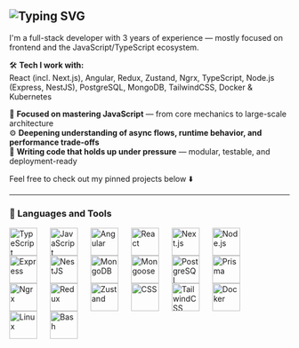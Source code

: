 <h2 href="https://git.io/typing-svg">
  <img src="https://readme-typing-svg.demolab.com?font=Fira+Code&pause=1000&color=63E6BE&random=false&width=435&lines=Hi%2C+I'm+Hamza!" alt="Typing SVG" />
</h2>


I'm a full-stack developer with 3 years of experience — mostly focused on frontend and the JavaScript/TypeScript ecosystem.

🛠 **Tech I work with:**  
React (incl. Next.js), Angular, Redux, Zustand, Ngrx, TypeScript, Node.js (Express, NestJS), PostgreSQL, MongoDB, TailwindCSS, Docker & Kubernetes


🧠 **Focused on mastering JavaScript** — from core mechanics to large-scale architecture  
⚙️ **Deepening understanding of async flows, runtime behavior, and performance trade-offs**  
🧩 **Writing code that holds up under pressure** — modular, testable, and deployment-ready

Feel free to check out my pinned projects below ⬇️

---

### 🧰 Languages and Tools

<img align="left" alt="TypeScript" height="50px" style="padding-right:20px;" src="https://cdn.jsdelivr.net/gh/devicons/devicon@latest/icons/typescript/typescript-original.svg" />
<img align="left" alt="JavaScript" height="50px" style="padding-right:20px;" src="https://cdn.jsdelivr.net/gh/devicons/devicon@latest/icons/javascript/javascript-original.svg" />
<img align="left" alt="Angular" height="50px" style="padding-right:20px;" src="https://cdn.jsdelivr.net/gh/devicons/devicon@latest/icons/angular/angular-original.svg" />
<img align="left" alt="React" height="50px" style="padding-right:20px;" src="https://cdn.jsdelivr.net/gh/devicons/devicon@latest/icons/react/react-original.svg" />
<img align="left" alt="Next.js" height="50px" style="padding-right:20px;" src="https://cdn.jsdelivr.net/gh/devicons/devicon@latest/icons/nextjs/nextjs-original.svg" />
<img align="left" alt="Node.js" height="50px" style="padding-right:20px;" src="https://cdn.jsdelivr.net/gh/devicons/devicon@latest/icons/nodejs/nodejs-original.svg" />



<img align="left" alt="Express" height="50px" style="padding-right:20px;" src="https://cdn.jsdelivr.net/gh/devicons/devicon@latest/icons/express/express-original.svg" />
<img align="left" alt="NestJS" height="50px" style="padding-right:20px;" src="https://cdn.jsdelivr.net/gh/devicons/devicon@latest/icons/nestjs/nestjs-original.svg" />
<img align="left" alt="MongoDB" height="50px" style="padding-right:20px;" src="https://cdn.jsdelivr.net/gh/devicons/devicon@latest/icons/mongodb/mongodb-original.svg" />
<img align="left" alt="Mongoose" height="50px" style="padding-right:20px;" src="https://cdn.jsdelivr.net/gh/devicons/devicon@latest/icons/mongoose/mongoose-original.svg" />
<img align="left" alt="PostgreSQL" height="50px" style="padding-right:20px;" src="https://cdn.jsdelivr.net/gh/devicons/devicon@latest/icons/postgresql/postgresql-original.svg" />
<img align="left" alt="Prisma" height="50px" style="padding-right:20px;" src="https://cdn.jsdelivr.net/gh/devicons/devicon@latest/icons/prisma/prisma-original.svg" />



<img align="left" alt="Ngrx" height="50px" style="padding-right:20px;" src="https://cdn.jsdelivr.net/gh/devicons/devicon@latest/icons/ngrx/ngrx-original.svg" />
<img align="left" alt="Redux" height="50px" style="padding-right:20px;" src="https://cdn.jsdelivr.net/gh/devicons/devicon@latest/icons/redux/redux-original.svg" />
<img align="left" alt="Zustand" height="50px" style="padding-right:20px;" src="https://cdn.jsdelivr.net/gh/devicons/devicon@latest/icons/zustand/zustand-original.svg" />
<img align="left" alt="CSS" height="50px" style="padding-right:20px;" src="https://cdn.jsdelivr.net/gh/devicons/devicon@latest/icons/css3/css3-original-wordmark.svg" />
<img align="left" alt="TailwindCSS" height="50px" style="padding-right:20px;" src="https://cdn.jsdelivr.net/gh/devicons/devicon@latest/icons/tailwindcss/tailwindcss-original.svg" />
<img align="left" alt="Docker" height="50px" style="padding-right:20px;" src="https://cdn.jsdelivr.net/gh/devicons/devicon@latest/icons/docker/docker-original.svg" />



<img align="left" alt="Linux" height="50px" style="padding-right:20px;" src="https://cdn.jsdelivr.net/gh/devicons/devicon@latest/icons/linux/linux-original.svg" />
<img align="left" alt="Bash" height="50px" style="padding-right:20px;" src="https://cdn.jsdelivr.net/gh/devicons/devicon@latest/icons/bash/bash-original.svg" />

<br clear="both" />
